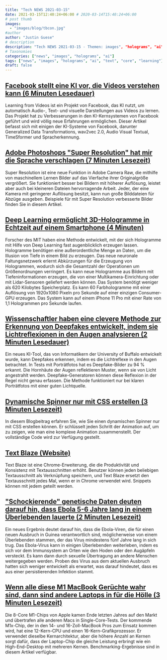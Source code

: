 ```yaml
---
title: "Tech NEWS 2021-03-15"
date: 2021-03-15T12:40:24+06:00 # 2020-03-14T15:40:24+06:00
# post thumb
images:
  - "images/blog/tbcon.jpg"
#author
author: "Justin Guese"
# description
description: "Tech NEWS 2021-03-15 - Themen: images", "holograms", "ai"
# Taxonomies
categories: ["news", "images", "holograms", "ai"]
tags: ["news", "images", "holograms", "ai", "text", "core", "learning"]
draft: false
---
```


## [Facebook stellt eine KI vor, die Videos verstehen kann (6 Minuten Lesedauer)](https://venturebeat.com/2021/03/12/facebook-details-ai-that-can-understand-videos/)

 Learning from Videos ist ein Projekt von Facebook, das KI nutzt, um automatisch Audio-, Text- und visuelle Darstellungen aus Videos zu lernen. Das Projekt hat zu Verbesserungen in den KI-Kernsystemen von Facebook geführt und wird völlig neue Erfahrungen ermöglichen. Dieser Artikel befasst sich mit einigen der KI-Systeme von Facebook, darunter Generalized Data Transformations, wav2vec 2.0, Audio Visual Textual, TimeSformer und Spracherkennung.

## [Adobe Photoshops "Super Resolution" hat mir die Sprache verschlagen (7 Minuten Lesezeit)](https://petapixel.com/2021/03/13/adobe-photoshops-super-resolution-made-my-jaw-hit-the-floor/)

 Super Resolution ist eine neue Funktion in Adobe Camera Raw, die mithilfe von maschinellem Lernen Bilder auf das Vierfache ihrer Originalgröße vergrößert. Sie funktioniert besser bei Bildern mit höherer Auflösung, leistet aber auch bei kleineren Dateien hervorragende Arbeit. Jeder, der eine Kamera mit geringerer Auflösung besitzt, kann nun große Bilddateien für Abzüge ausgeben. Beispiele für mit Super Resolution verbesserte Bilder finden Sie in diesem Artikel.

## [Deep Learning ermöglicht 3D-Hologramme in Echtzeit auf einem Smartphone (4 Minuten)](https://spectrum.ieee.org/tech-talk/computing/software/realtime-hologram)

 Forscher des MIT haben eine Methode entwickelt, mit der sich Hologramme mit Hilfe von Deep Learning fast augenblicklich erzeugen lassen. Hologramme benötigen eine außerordentliche Menge an Daten, um die Illusion von Tiefe in einem Bild zu erzeugen. Das neue neuronale Faltungsnetzwerk erlernt Abkürzungen für die Erzeugung von Hologrammen, wodurch sich die Gesamtzahl der Operationen um Größenordnungen verringert. Es kann neue Hologramme aus Bildern mit Tiefeninformationen erzeugen, die von einer Multikamera-Einrichtung oder mit Lidar-Sensoren geliefert werden können. Das System benötigt weniger als 620 Kilobytes Speicherplatz. Es kann 60 Farbhologramme mit einer Auflösung von 1920x1080 Pixeln pro Sekunde auf einer einzigen Consumer-GPU erzeugen. Das System kann auf einem iPhone 11 Pro mit einer Rate von 1,1 Hologrammen pro Sekunde laufen.

## [Wissenschaftler haben eine clevere Methode zur Erkennung von Deepfakes entwickelt, indem sie Lichtreflexionen in den Augen analysieren (2 Minuten Lesedauer)](https://thenextweb.com/neural/2021/03/11/ai-detects-deepfakes-analyzing-light-reflections-in-the-cornea-eyes-gans-thispersondoesnotexist/)

 Ein neues KI-Tool, das von Informatikern der University of Buffalo entwickelt wurde, kann Deepfakes erkennen, indem es die Lichtreflexe in den Augen betrachtet. In Tests mit Porträtfotos hat es Deepfake-Bilder zu 94 % erkannt. Die Hornhäute der Augen reflektieren Muster, wenn sie von Licht angestrahlt werden. Deepfake-Generatoren können diese Reflexion in der Regel nicht genau erfassen. Die Methode funktioniert nur bei klaren Porträtfotos mit einer guten Lichtquelle.

## [Dynamische Spinner nur mit CSS erstellen (3 Minuten Lesezeit)](https://dev.to/ruppysuppy/create-dynamic-spinners-only-using-css-34dh)

 In diesem Blogbeitrag erfahren Sie, wie Sie einen dynamischen Spinner nur mit CSS erstellen können. Er schlüsselt jeden Schritt der Animation auf, um zu zeigen, wie man eine komplexe Animation zusammenstellt. Der vollständige Code wird zur Verfügung gestellt.

## [Text Blaze (Website)](https://blaze.today/)

 Text Blaze ist eine Chrome-Erweiterung, die die Produktivität und Konsistenz mit Textausschnitten erhöht. Benutzer können jeden beliebigen Textausschnitt als Verknüpfung speichern, und Text Blaze ersetzt den Textausschnitt jedes Mal, wenn er in Chrome verwendet wird. Snippets können mit jedem geteilt werden.

## ["Schockierende" genetische Daten deuten darauf hin, dass Ebola 5-6 Jahre lang in einem Überlebenden lauerte (2 Minuten Lesezeit)](https://arstechnica.com/science/2021/03/ebola-may-have-lurked-in-someone-for-5-6-years-before-sparking-new-outbreak/)

 Ein neues Ergebnis deutet darauf hin, dass die Ebola-Viren, die für einen neuen Ausbruch in Guinea verantwortlich sind, möglicherweise von einem Überlebenden stammen, der das Virus mindestens fünf Jahre lang in sich trug. Das Ebola-Virus kann in einigen Überlebenden weiterleben, indem es sich vor dem Immunsystem an Orten wie den Hoden oder den Augäpfeln versteckt. Es kann dann durch sexuelle Übertragung an andere Menschen weitergegeben werden. Proben des Virus aus dem aktuellen Ausbruch hatten sich weniger entwickelt als erwartet, was darauf hindeutet, dass es aus einer persistierenden Infektion stammt.

## [Wenn alle diese M1 MacBook Gerüchte wahr sind, dann sind andere Laptops in für die Hölle (3 Minuten Lesezeit)](https://levelup.gitconnected.com/if-all-these-m1-macbook-rumors-are-true-then-other-laptops-are-in-for-hell-71a02eee9958)

 Die 8-Core M1-Chips von Apple kamen Ende letzten Jahres auf den Markt und übertrafen alle anderen Macs in Single-Core-Tests. Der kommende M1x-Chip, der in den 14- und 16-Zoll-MacBook Pros zum Einsatz kommen wird, hat eine 12-Kern-CPU und einen 16-Kern-Grafikprozessor. Er verwendet dieselbe Kernarchitektur, aber die höhere Anzahl an Kernen sorgt dafür, dass der Laptop-Chip die gleiche Leistung erbringt wie ein High-End-Desktop mit mehreren Kernen. Benchmarking-Ergebnisse sind in diesem Artikel verfügbar.

